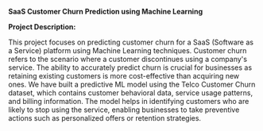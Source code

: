 **SaaS Customer Churn Prediction using Machine Learning**

**Project Description:**

This project focuses on predicting customer churn for a SaaS (Software as a Service) platform using Machine Learning techniques. Customer churn refers to the scenario where a customer discontinues using a company's service. The ability to accurately predict churn is crucial for businesses as retaining existing customers is more cost-effective than acquiring new ones.
We have built a predictive ML model using the Telco Customer Churn dataset, which contains customer behavioral data, service usage patterns, and billing information. The model helps in identifying customers who are likely to stop using the service, enabling businesses to take preventive actions such as personalized offers or retention strategies.





